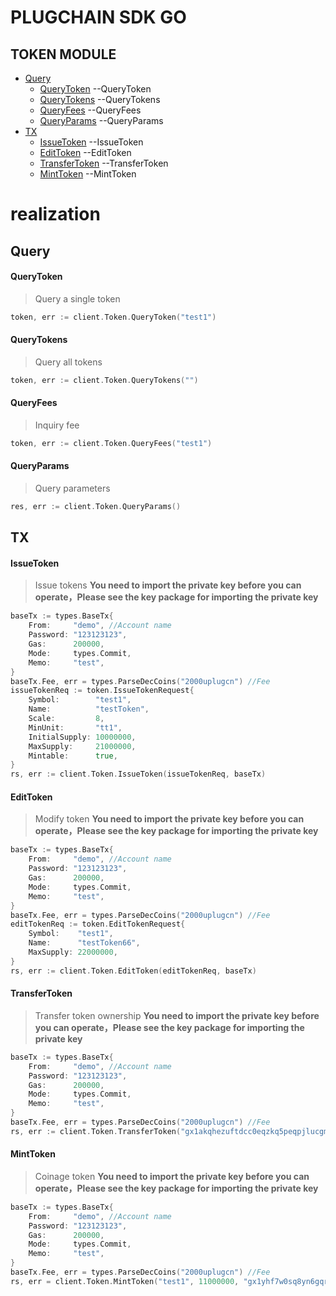 # PLUGCHAIN SDK GO

## TOKEN MODULE

- [Query](#query)
    - [QueryToken](#token) --QueryToken
    - [QueryTokens](#tokens) --QueryTokens
    - [QueryFees](#fees) --QueryFees
    - [QueryParams](#params) --QueryParams
- [TX](#tx)
    - [IssueToken](#issue) --IssueToken
    - [EditToken](#edit) --EditToken
    - [TransferToken](#transfer) --TransferToken
    - [MintToken](#mint) --MintToken


# realization

## Query<a name="query"></a><br/>

#### QueryToken<a name="token"></a><br/>
>Query a single token
```go
token, err := client.Token.QueryToken("test1")
```

#### QueryTokens<a name="tokens"></a><br/>
>Query all tokens
```go
token, err := client.Token.QueryTokens("")
```

#### QueryFees<a name="fees"></a><br/>
>Inquiry fee
```go
token, err := client.Token.QueryFees("test1")
```

#### QueryParams<a name="params"></a><br/>
>Query parameters
```go
res, err := client.Token.QueryParams()
```


## TX<a name="tx"></a><br/>

#### IssueToken<a name="issue"></a><br/>
>Issue tokens
**You need to import the private key before you can operate，Please see the key package for importing the private key**
```go
baseTx := types.BaseTx{
    From:     "demo", //Account name 
    Password: "123123123",
    Gas:      200000,
    Mode:     types.Commit,
    Memo:     "test",
}
baseTx.Fee, err = types.ParseDecCoins("2000uplugcn") //Fee
issueTokenReq := token.IssueTokenRequest{
	Symbol:        "test1",
	Name:          "testToken",
	Scale:         8,
	MinUnit:       "tt1",
	InitialSupply: 10000000,
	MaxSupply:     21000000,
	Mintable:      true,
}
rs, err := client.Token.IssueToken(issueTokenReq, baseTx)
```

#### EditToken<a name="edit"></a><br/>
>Modify token
**You need to import the private key before you can operate，Please see the key package for importing the private key**
```go
baseTx := types.BaseTx{
    From:     "demo", //Account name 
    Password: "123123123",
    Gas:      200000,
    Mode:     types.Commit,
    Memo:     "test",
}
baseTx.Fee, err = types.ParseDecCoins("2000uplugcn") //Fee
editTokenReq := token.EditTokenRequest{
    Symbol:    "test1",
    Name:      "testToken66",
    MaxSupply: 22000000,
}
rs, err := client.Token.EditToken(editTokenReq, baseTx)
```

#### TransferToken<a name="transfer"></a><br/>
>Transfer token ownership
**You need to import the private key before you can operate，Please see the key package for importing the private key**
```go
baseTx := types.BaseTx{
    From:     "demo", //Account name 
    Password: "123123123",
    Gas:      200000,
    Mode:     types.Commit,
    Memo:     "test",
}
baseTx.Fee, err = types.ParseDecCoins("2000uplugcn") //Fee
rs, err := client.Token.TransferToken("gx1akqhezuftdcc0eqzkq5peqpjlucgmyr7srx54j", "test1", baseTx)
```

#### MintToken<a name="mint"></a><br/>
>Coinage token
**You need to import the private key before you can operate，Please see the key package for importing the private key**
```go
baseTx := types.BaseTx{
    From:     "demo", //Account name 
    Password: "123123123",
    Gas:      200000,
    Mode:     types.Commit,
    Memo:     "test",
}
baseTx.Fee, err = types.ParseDecCoins("2000uplugcn") //Fee
rs, err = client.Token.MintToken("test1", 11000000, "gx1yhf7w0sq8yn6gqre2pulnqwyy30tjfc4v08f3x", baseTx)
```

